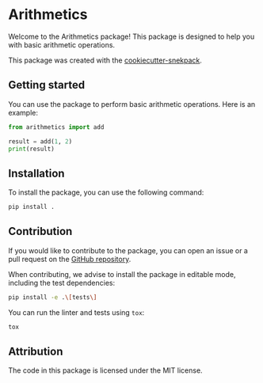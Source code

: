 # Arithmetics

Welcome to the Arithmetics package! This package is designed to help you with basic arithmetic operations.

This package was created with the [cookiecutter-snekpack](https://github.com/cthoyt/cookiecutter-snekpack).

## Getting started

You can use the package to perform basic arithmetic operations. Here is an example:

```python
from arithmetics import add

result = add(1, 2)
print(result)
```

## Installation

To install the package, you can use the following command:

```bash
pip install .
```

## Contribution

If you would like to contribute to the package, you can open an issue or a pull request on the [GitHub repository](https://github.com/davidmeijer/arithmetics).

When contributing, we advise to install the package in editable mode, including the test dependencies:

```bash
pip install -e .\[tests\]
```

You can run the linter and tests using `tox`:
    
```bash
tox
```

## Attribution

The code in this package is licensed under the MIT license.
